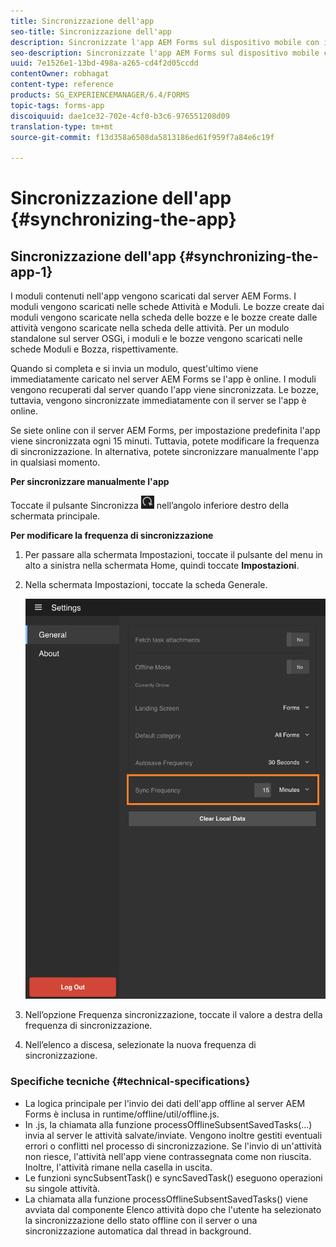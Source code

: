 ```yaml
---
title: Sincronizzazione dell'app
seo-title: Sincronizzazione dell'app
description: Sincronizzate l'app AEM Forms sul dispositivo mobile con il server AEM Forms.
seo-description: Sincronizzate l'app AEM Forms sul dispositivo mobile con il server AEM Forms.
uuid: 7e1526e1-13bd-498a-a265-cd4f2d05ccdd
contentOwner: robhagat
content-type: reference
products: SG_EXPERIENCEMANAGER/6.4/FORMS
topic-tags: forms-app
discoiquuid: dae1ce32-702e-4cf0-b3c6-976551208d09
translation-type: tm+mt
source-git-commit: f13d358a6508da5813186ed61f959f7a84e6c19f

---
```



# Sincronizzazione dell&#39;app {#synchronizing-the-app}

## Sincronizzazione dell&#39;app {#synchronizing-the-app-1}

I moduli contenuti nell&#39;app vengono scaricati dal server AEM Forms. I moduli vengono scaricati nelle schede Attività e Moduli. Le bozze create dai moduli vengono scaricate nella scheda delle bozze e le bozze create dalle attività vengono scaricate nella scheda delle attività. Per un modulo standalone sul server OSGi, i moduli e le bozze vengono scaricati nelle schede Moduli e Bozza, rispettivamente.

Quando si completa e si invia un modulo, quest&#39;ultimo viene immediatamente caricato nel server AEM Forms se l&#39;app è online. I moduli vengono recuperati dal server quando l&#39;app viene sincronizzata. Le bozze, tuttavia, vengono sincronizzate immediatamente con il server se l&#39;app è online.

Se siete online con il server AEM Forms, per impostazione predefinita l&#39;app viene sincronizzata ogni 15 minuti. Tuttavia, potete modificare la frequenza di sincronizzazione. In alternativa, potete sincronizzare manualmente l&#39;app in qualsiasi momento.

**Per sincronizzare manualmente l&#39;app**

Toccate il pulsante Sincronizza ![sincronizzazione-app](assets/sync-app.png) nell’angolo inferiore destro della schermata principale.

**Per modificare la frequenza di sincronizzazione**

1. Per passare alla schermata Impostazioni, toccate il pulsante del menu in alto a sinistra nella schermata Home, quindi toccate **Impostazioni**.
1. Nella schermata Impostazioni, toccate la scheda Generale.

   ![Impostazione della frequenza di sincronizzazione nella finestra Impostazioni generali](assets/gen-settings-1.png)

1. Nell’opzione Frequenza sincronizzazione, toccate il valore a destra della frequenza di sincronizzazione.
1. Nell’elenco a discesa, selezionate la nuova frequenza di sincronizzazione.

### Specifiche tecniche {#technical-specifications}

* La logica principale per l&#39;invio dei dati dell&#39;app offline al server AEM Forms è inclusa in runtime/offline/util/offline.js.
* In .js, la chiamata alla funzione processOfflineSubsentSavedTasks(...) invia al server le attività salvate/inviate. Vengono inoltre gestiti eventuali errori o conflitti nel processo di sincronizzazione. Se l&#39;invio di un&#39;attività non riesce, l&#39;attività nell&#39;app viene contrassegnata come non riuscita. Inoltre, l&#39;attività rimane nella casella in uscita.
* Le funzioni syncSubsentTask() e syncSavedTask() eseguono operazioni su singole attività.
* La chiamata alla funzione processOfflineSubsentSavedTasks() viene avviata dal componente Elenco attività dopo che l&#39;utente ha selezionato la sincronizzazione dello stato offline con il server o una sincronizzazione automatica dal thread in background.

